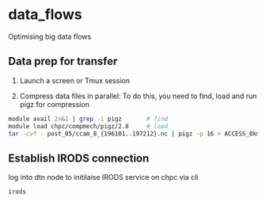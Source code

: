 # data_flows
Optimising big data flows

## Data prep for transfer

1. Launch a screen or Tmux session

2. Compress data files in parallel: To do this, you need to find, load and run pigz for compression
```bash
module avail 2>&1 | grep -i pigz       # find
module load chpc/compmech/pigz/2.8     # load
tar -cvf - post_05/ccam_8_{196101..197212}.nc | pigz -p 16 > ACCESS_8km_saws_post05_1961-1972.tar.gz # compress
```

## Establish IRODS connection
log into dtn node to initilaise IRODS service on chpc via cli
```bash
irods
```
